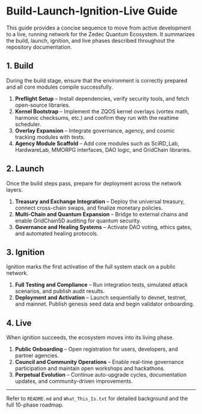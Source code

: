 # Build-Launch-Ignition-Live Guide

This guide provides a concise sequence to move from active development to a live, running network for the Zedec Quantum Ecosystem. It summarizes the build, launch, ignition, and live phases described throughout the repository documentation.

## 1. Build
During the build stage, ensure that the environment is correctly prepared and all core modules compile successfully.

1. **Preflight Setup** – Install dependencies, verify security tools, and fetch open-source libraries.
2. **Kernel Bootstrap** – Implement the ZQOS kernel overlays (vortex math, harmonic checksums, etc.) and confirm they run with the realtime scheduler.
3. **Overlay Expansion** – Integrate governance, agency, and cosmic tracking modules with tests.
4. **Agency Module Scaffold** – Add core modules such as SciRD_Lab, HardwareLab, MMORPG interfaces, DAO logic, and GridChain libraries.

## 2. Launch
Once the build steps pass, prepare for deployment across the network layers.

1. **Treasury and Exchange Integration** – Deploy the universal treasury, connect cross-chain swaps, and finalize monetary policies.
2. **Multi-Chain and Quantum Expansion** – Bridge to external chains and enable GridChain5D auditing for quantum security.
3. **Governance and Healing Systems** – Activate DAO voting, ethics gates, and automated healing protocols.

## 3. Ignition
Ignition marks the first activation of the full system stack on a public network.

1. **Full Testing and Compliance** – Run integration tests, simulated attack scenarios, and publish audit results.
2. **Deployment and Activation** – Launch sequentially to devnet, testnet, and mainnet. Publish genesis seed data and begin validator onboarding.

## 4. Live
When ignition succeeds, the ecosystem moves into its living phase.

1. **Public Onboarding** – Open registration for users, developers, and partner agencies.
2. **Council and Community Operations** – Enable real-time governance participation and maintain open workshops and hackathons.
3. **Perpetual Evolution** – Continue auto-upgrade cycles, documentation updates, and community-driven improvements.

---

Refer to `README.md` and `What_This_Is.txt` for detailed background and the full 10-phase roadmap.
